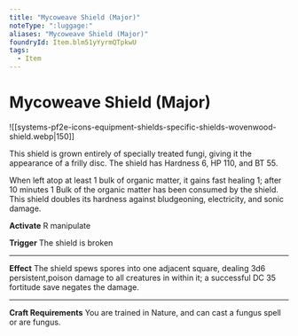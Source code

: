 ```yaml
---
title: "Mycoweave Shield (Major)"
noteType: ":luggage:"
aliases: "Mycoweave Shield (Major)"
foundryId: Item.blm51yYyrmQTpkwU
tags:
  - Item
---
```


# Mycoweave Shield (Major)
![[systems-pf2e-icons-equipment-shields-specific-shields-wovenwood-shield.webp|150]]

This shield is grown entirely of specially treated fungi, giving it the appearance of a frilly disc. The shield has Hardness 6, HP 110, and BT 55.

When left atop at least 1 bulk of organic matter, it gains fast healing 1; after 10 minutes 1 Bulk of the organic matter has been consumed by the shield. This shield doubles its hardness against bludgeoning, electricity, and sonic damage.

**Activate** R manipulate

**Trigger** The shield is broken

* * *

**Effect** The shield spews spores into one adjacent square, dealing 3d6 persistent,poison damage to all creatures in within it; a successful DC 35 fortitude save negates the damage.

* * *

**Craft Requirements** You are trained in Nature, and can cast a fungus spell or are fungus.
